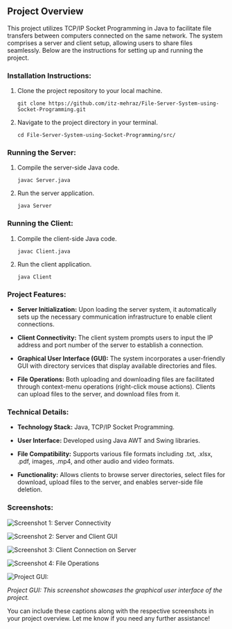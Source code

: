 
## Project Overview

This project utilizes TCP/IP Socket Programming in Java to facilitate file transfers between computers connected on the same network. The system comprises a server and client setup, allowing users to share files seamlessly. Below are the instructions for setting up and running the project.

### Installation Instructions:

1. Clone the project repository to your local machine.
   
   ```
   git clone https://github.com/itz-mehraz/File-Server-System-using-Socket-Programming.git
   ```

2. Navigate to the project directory in your terminal.

   ```
   cd File-Server-System-using-Socket-Programming/src/
   ```

### Running the Server:

1. Compile the server-side Java code.

   ```
   javac Server.java
   ```

2. Run the server application.

   ```
   java Server
   ```

### Running the Client:

1. Compile the client-side Java code.

   ```
   javac Client.java
   ```

2. Run the client application.

   ```
   java Client
   ```

### Project Features:

- **Server Initialization:** Upon loading the server system, it automatically sets up the necessary communication infrastructure to enable client connections.
  
- **Client Connectivity:** The client system prompts users to input the IP address and port number of the server to establish a connection.
  
- **Graphical User Interface (GUI):** The system incorporates a user-friendly GUI with directory services that display available directories and files.
  
- **File Operations:** Both uploading and downloading files are facilitated through context-menu operations (right-click mouse actions). Clients can upload files to the server, and download files from it.

### Technical Details:

- **Technology Stack:** Java, TCP/IP Socket Programming.
  
- **User Interface:** Developed using Java AWT and Swing libraries.
  
- **File Compatibility:** Supports various file formats including .txt, .xlsx, .pdf, images, .mp4, and other audio and video formats.
  
- **Functionality:** Allows clients to browse server directories, select files for download, upload files to the server, and enables server-side file deletion.

### Screenshots:

![Screenshot 1: Server Connectivity](https://github.com/itz-mehraz/File-Server-System-using-Socket_Programming/blob/main/ScreenShots/Screenshot%202024-06-11%20at%206.26.58%E2%80%AFPM.png)

![Screenshot 2: Server and Client GUI](https://github.com/itz-mehraz/File-Server-System-using-Socket_Programming/blob/main/ScreenShots/Screenshot%202024-06-11%20at%206.28.51%E2%80%AFPM.png)

![Screenshot 3: Client Connection on Server](https://github.com/itz-mehraz/File-Server-System-using-Socket_Programming/blob/main/ScreenShots/Screenshot%202024-06-11%20at%206.27.08%E2%80%AFPM.png)

![Screenshot 4: File Operations](https://github.com/itz-mehraz/File-Server-System-using-Socket_Programming/blob/main/ScreenShots/Screenshot%202024-06-11%20at%206.28.38%E2%80%AFPM.png)

![Project GUI:](https://github.com/itz-mehraz/File-Server-System-using-Socket_Programming/blob/main/ScreenShots/Your-GUI-Screenshot.png)

*Project GUI: This screenshot showcases the graphical user interface of the project.*

You can include these captions along with the respective screenshots in your project overview. Let me know if you need any further assistance!
```
